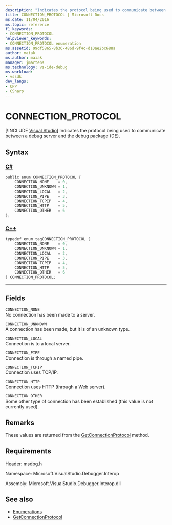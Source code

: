 ```yaml
---
description: "Indicates the protocol being used to communicate between a debug server and the debug package (DE)."
title: CONNECTION_PROTOCOL | Microsoft Docs
ms.date: 11/04/2016
ms.topic: reference
f1_keywords:
- CONNECTION_PROTOCOL
helpviewer_keywords:
- CONNECTION_PROTOCOL enumeration
ms.assetid: 99df5865-8b36-486d-9f4c-d10ae2bc688a
author: maiak
ms.author: maiak
manager: jmartens
ms.technology: vs-ide-debug
ms.workload:
- vssdk
dev_langs:
- CPP
- CSharp
---
```

# CONNECTION_PROTOCOL

 [!INCLUDE [Visual Studio](~/includes/applies-to-version/vs-windows-only.md)]
Indicates the protocol being used to communicate between a debug server and the debug package (DE).

## Syntax

### [C#](#tab/csharp)
```csharp
public enum CONNECTION_PROTOCOL {
    CONNECTION_NONE    = 0,
    CONNECTION_UNKNOWN = 1,
    CONNECTION_LOCAL   = 2,
    CONNECTION_PIPE    = 3,
    CONNECTION_TCPIP   = 4,
    CONNECTION_HTTP    = 5,
    CONNECTION_OTHER   = 6
};
```
### [C++](#tab/cpp)
```cpp
typedef enum tagCONNECTION_PROTOCOL {
    CONNECTION_NONE    = 0,
    CONNECTION_UNKNOWN = 1,
    CONNECTION_LOCAL   = 2,
    CONNECTION_PIPE    = 3,
    CONNECTION_TCPIP   = 4,
    CONNECTION_HTTP    = 5,
    CONNECTION_OTHER   = 6
} CONNECTION_PROTOCOL;
```
---

## Fields
`CONNECTION_NONE`\
No connection has been made to a server.

`CONNECTION_UNKNOWN`\
A connection has been made, but it is of an unknown type.

`CONNECTION_LOCAL`\
Connection is to a local server.

`CONNECTION_PIPE`\
Connection is through a named pipe.

`CONNECTION_TCPIP`\
Connection uses TCP/IP.

`CONNECTION_HTTP`\
Connection uses HTTP (through a Web server).

`CONNECTION_OTHER`\
Some other type of connection has been established (this value is not currently used).

## Remarks
These values are returned from the [GetConnectionProtocol](../../../extensibility/debugger/reference/idebugcoreserver3-getconnectionprotocol.md) method.

## Requirements
Header: msdbg.h

Namespace: Microsoft.VisualStudio.Debugger.Interop

Assembly: Microsoft.VisualStudio.Debugger.Interop.dll

## See also
- [Enumerations](../../../extensibility/debugger/reference/enumerations-visual-studio-debugging.md)
- [GetConnectionProtocol](../../../extensibility/debugger/reference/idebugcoreserver3-getconnectionprotocol.md)

